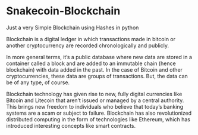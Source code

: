 # Snakecoin-Blockchain
Just a very Simple Blockchain using Hashes in python

Blockchain is a digital ledger in which transactions made in bitcoin or another cryptocurrency are recorded chronologically and publicly.

In more general terms, it’s a public database where new data are stored in a container called a block and are added to an immutable chain (hence blockchain) with data added in the past. In the case of Bitcoin and other cryptocurrencies, these data are groups of transactions. But, the data can be of any type, of course.

Blockchain technology has given rise to new, fully digital currencies like Bitcoin and Litecoin that aren’t issued or managed by a central authority. This brings new freedom to individuals who believe that today’s banking systems are a scam or subject to failure. Blockchain has also revolutionized distributed computing in the form of technologies like Ethereum, which has introduced interesting concepts like smart contracts.
